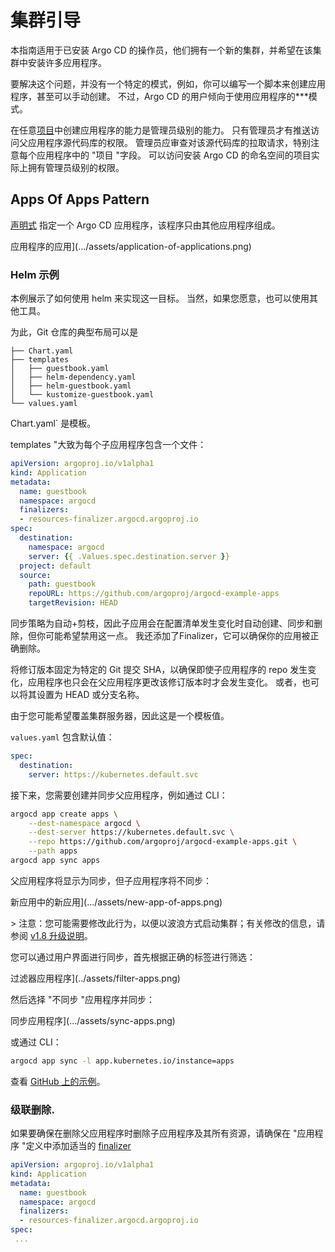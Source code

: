 <!-- TRANSLATED by md-translate -->
# 集群引导

本指南适用于已安装 Argo CD 的操作员，他们拥有一个新的集群，并希望在该集群中安装许多应用程序。

要解决这个问题，并没有一个特定的模式，例如，你可以编写一个脚本来创建应用程序，甚至可以手动创建。 不过，Argo CD 的用户倾向于使用应用程序的***模式。

在任意[项目](./declarative-setup.md#projects)中创建应用程序的能力是管理员级别的能力。 只有管理员才有推送访问父应用程序源代码库的权限。 管理员应审查对该源代码库的拉取请求，特别注意每个应用程序中的 "项目 "字段。 可以访问安装 Argo CD 的命名空间的项目实际上拥有管理员级别的权限。

## Apps Of Apps Pattern

[声明式](declarative-setup.md) 指定一个 Argo CD 应用程序，该程序只由其他应用程序组成。

应用程序的应用](.../assets/application-of-applications.png)

### Helm 示例

本例展示了如何使用 helm 来实现这一目标。 当然，如果您愿意，也可以使用其他工具。

为此，Git 仓库的典型布局可以是

```
├── Chart.yaml
├── templates
│   ├── guestbook.yaml
│   ├── helm-dependency.yaml
│   ├── helm-guestbook.yaml
│   └── kustomize-guestbook.yaml
└── values.yaml
```

Chart.yaml` 是模板。

templates "大致为每个子应用程序包含一个文件：

```yaml
apiVersion: argoproj.io/v1alpha1
kind: Application
metadata:
  name: guestbook
  namespace: argocd
  finalizers:
  - resources-finalizer.argocd.argoproj.io
spec:
  destination:
    namespace: argocd
    server: {{ .Values.spec.destination.server }}
  project: default
  source:
    path: guestbook
    repoURL: https://github.com/argoproj/argocd-example-apps
    targetRevision: HEAD
```

同步策略为自动+剪枝，因此子应用会在配置清单发生变化时自动创建、同步和删除，但你可能希望禁用这一点。 我还添加了Finalizer，它可以确保你的应用被正确删除。

将修订版本固定为特定的 Git 提交 SHA，以确保即使子应用程序的 repo 发生变化，应用程序也只会在父应用程序更改该修订版本时才会发生变化。 或者，也可以将其设置为 HEAD 或分支名称。

由于您可能希望覆盖集群服务器，因此这是一个模板值。

`values.yaml` 包含默认值：

```yaml
spec:
  destination:
    server: https://kubernetes.default.svc
```

接下来，您需要创建并同步父应用程序，例如通过 CLI：

```bash
argocd app create apps \
    --dest-namespace argocd \
    --dest-server https://kubernetes.default.svc \
    --repo https://github.com/argoproj/argocd-example-apps.git \
    --path apps  
argocd app sync apps
```

父应用程序将显示为同步，但子应用程序将不同步：

新应用中的新应用](.../assets/new-app-of-apps.png)

&gt; 注意：您可能需要修改此行为，以便以波浪方式启动集群；有关修改的信息，请参阅 [v1.8 升级说明](upgrading/1.7-1.8.md)。

您可以通过用户界面进行同步，首先根据正确的标签进行筛选：

过滤器应用程序](../assets/filter-apps.png)

然后选择 "不同步 "应用程序并同步：

同步应用程序](.../assets/sync-apps.png)

或通过 CLI：

```bash
argocd app sync -l app.kubernetes.io/instance=apps
```

查看 [GitHub 上的示例](https://github.com/argoproj/argocd-example-apps/tree/master/apps)。

### 级联删除.

如果要确保在删除父应用程序时删除子应用程序及其所有资源，请确保在 "应用程序 "定义中添加适当的 [finalizer](../user-guide/app_deletion.md#about-the-deletion-finalizer)

```yaml
apiVersion: argoproj.io/v1alpha1
kind: Application
metadata:
  name: guestbook
  namespace: argocd
  finalizers:
  - resources-finalizer.argocd.argoproj.io
spec:
 ...
```